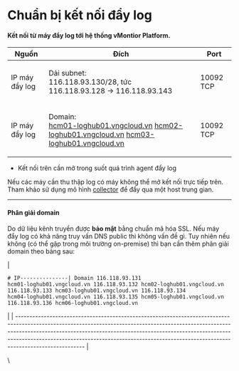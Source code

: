 # Chuẩn bị kết nối đẩy log

#### Kết nối từ máy đẩy log tới hệ thống vMontior Platform.

| **Nguồn**      | **Đích**                                                                                                                                                                                                                                           | **Port**  |
| -------------- | -------------------------------------------------------------------------------------------------------------------------------------------------------------------------------------------------------------------------------------------------- | --------- |
| IP máy đẩy log | <p>Dải subnet:<br>116.118.93.130/28, tức<br>116.118.93.128 -> 116.118.93.143</p>                                                                                                                                                                   | 10092 TCP |
| IP máy đẩy log | <p>Domain:<br><a href="http://hcm01-loghub01.vngcloud.vn">hcm01-loghub01.vngcloud.vn</a> <a href="http://hcm02-loghub01.vngcloud.vn">hcm02-loghub01.vngcloud.vn</a> <a href="http://hcm03-loghub01.vngcloud.vn">hcm03-loghub01.vngcloud.vn</a></p> | 10092 TCP |

* Kết nối trên cần mở trong suốt quá trình agent đẩy log

Nếu các máy cần thu thập log có máy không thể mở kết nối trực tiếp trên. Tham khảo sử dụng mô hình [collector](https://opentelemetry.io/docs/collector/) để đẩy qua một host trung gian.

***

#### Phân giải domain

Do dữ liệu kênh truyền được **bảo mật** bằng chuẩn mã hóa SSL. Nếu máy đẩy log có khả năng truy vấn DNS public thì không vấn đề gì. Tuy nhiên nếu không (có thể gặp trong môi trường on-premise) thì bạn cần thêm phân giải domain theo bảng sau:

| <pre><code># IP---------------| Domain
116.118.93.131      hcm01-loghub01.vngcloud.vn 
116.118.93.132      hcm02-loghub01.vngcloud.vn 
116.118.93.133      hcm03-loghub01.vngcloud.vn
116.118.93.134      hcm04-loghub01.vngcloud.vn
116.118.93.135      hcm05-loghub01.vngcloud.vn
116.118.93.136      hcm06-loghub01.vngcloud.vn
</code></pre> |
| ------------------------------------------------------------------------------------------------------------------------------------------------------------------------------------------------------------------------------------------------------------------------------------------------------------------------------------------------ |

\
